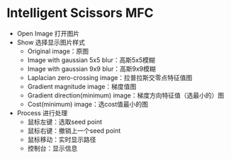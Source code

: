 # Intelligent Scissors MFC
- Open Image 打开图片
- Show 选择显示图片样式
    - Original image：原图
    - Image with gaussian 5x5 blur：高斯5x5模糊
    - Image with gaussian 9x9 blur：高斯9x9模糊
    - Laplacian zero-crossing image：拉普拉斯交零点特征值图
    - Gradient magnitude image：梯度值图
    - Gradient direction(minimum) image：梯度方向特征值（选最小的）图
    - Cost(minimum) image：选cost值最小的图
- Process 进行处理
    - 鼠标左键：选取seed point
    - 鼠标右键：撤销上一个seed point
    - 鼠标移动：实时显示路径
    - 控制台：显示信息